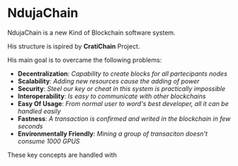 # NdujaChain

NdujaChain is a new Kind of Blockchain software system.

His structure is ispired by **CratiChain** Project.

His main goal is to overcame the following problems:
* **Decentralization**: *Capability to create blocks for all partecipants nodes*
* **Scalability**: *Adding new resources cause the adding of power*
* **Security**: *Steel our key or cheat in this system is practically impossible*
* **Interoperability**: *Is easy to communicate with other blockchains*
* **Easy Of Usage**: *From normal user to word's best developer, all it can be handled easily*
* **Fastness**: *A transaction is confirmed and writed in the blockchain in few seconds*
* **Environmentally Friendly**: *Mining a group of transaciton doesn't consume 1000 GPUS*

These key concepts are handled with 